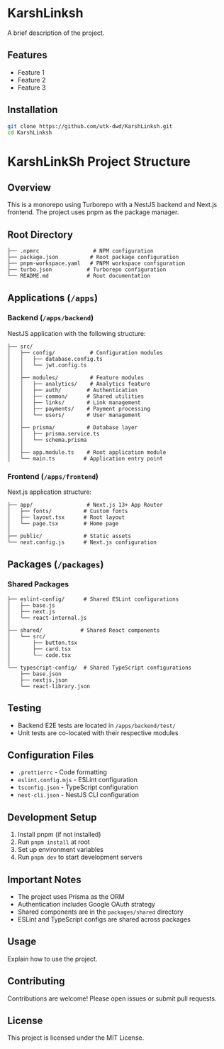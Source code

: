 # KarshLinksh

A brief description of the project.

## Features

- Feature 1
- Feature 2
- Feature 3

## Installation

```bash
git clone https://github.com/utk-dwd/KarshLinksh.git
cd KarshLinksh
```


# KarshLinkSh Project Structure

## Overview
This is a monorepo using Turborepo with a NestJS backend and Next.js frontend. The project uses pnpm as the package manager.

## Root Directory
```
├── .npmrc                 # NPM configuration
├── package.json          # Root package configuration
├── pnpm-workspace.yaml   # PNPM workspace configuration
├── turbo.json           # Turborepo configuration
└── README.md            # Root documentation
```

## Applications (`/apps`)

### Backend (`/apps/backend`)
NestJS application with the following structure:
```
├── src/
│   ├── config/           # Configuration modules
│   │   ├── database.config.ts
│   │   └── jwt.config.ts
│   │
│   ├── modules/          # Feature modules
│   │   ├── analytics/    # Analytics feature
│   │   ├── auth/        # Authentication
│   │   ├── common/      # Shared utilities
│   │   ├── links/       # Link management
│   │   ├── payments/    # Payment processing
│   │   └── users/       # User management
│   │
│   ├── prisma/          # Database layer
│   │   ├── prisma.service.ts
│   │   └── schema.prisma
│   │
│   ├── app.module.ts    # Root application module
│   └── main.ts         # Application entry point
```

### Frontend (`/apps/frontend`)
Next.js application structure:
```
├── app/                 # Next.js 13+ App Router
│   ├── fonts/          # Custom fonts
│   ├── layout.tsx      # Root layout
│   └── page.tsx        # Home page
│
├── public/             # Static assets
└── next.config.js      # Next.js configuration
```

## Packages (`/packages`)

### Shared Packages
```
├── eslint-config/      # Shared ESLint configurations
│   ├── base.js
│   ├── next.js
│   └── react-internal.js
│
├── shared/            # Shared React components
│   └── src/
│       ├── button.tsx
│       ├── card.tsx
│       └── code.tsx
│
└── typescript-config/  # Shared TypeScript configurations
    ├── base.json
    ├── nextjs.json
    └── react-library.json
```

## Testing
- Backend E2E tests are located in `/apps/backend/test/`
- Unit tests are co-located with their respective modules

## Configuration Files
- `.prettierrc` - Code formatting
- `eslint.config.mjs` - ESLint configuration
- `tsconfig.json` - TypeScript configuration
- `nest-cli.json` - NestJS CLI configuration

## Development Setup
1. Install pnpm (if not installed)
2. Run `pnpm install` at root
3. Set up environment variables
4. Run `pnpm dev` to start development servers

## Important Notes
- The project uses Prisma as the ORM
- Authentication includes Google OAuth strategy
- Shared components are in the `packages/shared` directory
- ESLint and TypeScript configs are shared across packages

## Usage

Explain how to use the project.

## Contributing

Contributions are welcome! Please open issues or submit pull requests.

## License

This project is licensed under the MIT License.